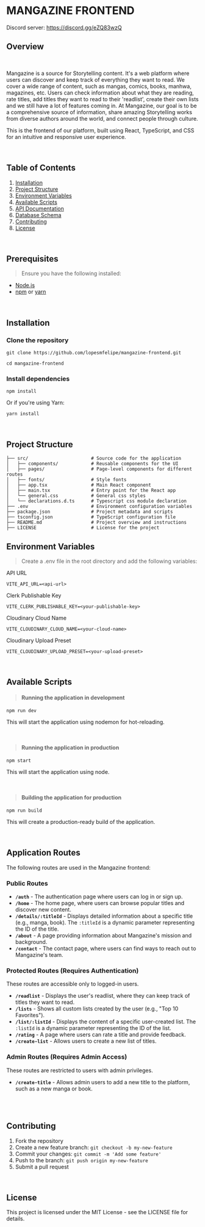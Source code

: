 # MANGAZINE FRONTEND

Discord server: https://discord.gg/eZQ83wzQ

## Overview

<br>

Mangazine is a source for Storytelling content. It's a web platform where users can discover and keep track of everything they want to read. We cover a wide range of content, such as mangas, comics, books, manhwa, magazines, etc.
Users can check information about what they are reading, rate titles, add titles they want to read to their 'readlist', create their own lists and we still have a lot of features coming in. At Mangazine, our goal is to be a comprehensive source of information, share amazing Storytelling works from diverse authors around the world, and connect people through culture.

This is the frontend of our platform, built using React, TypeScript, and CSS for an intuitive and responsive user experience.

<br>

## Table of Contents

1. [Installation](#installation)
2. [Project Structure](#project-structure)
3. [Environment Variables](#environment-variables)
4. [Available Scripts](#available-scripts)
5. [API Documentation](#api-documentation)
6. [Database Schema](#database-schema)
7. [Contributing](#contributing)
8. [License](#license)

<br>

## Prerequisites

> Ensure you have the following installed:

- [Node.js](https://nodejs.org/)
- [npm](https://www.npmjs.com/) or [yarn](https://yarnpkg.com/)

<br>

## Installation

### Clone the repository

```
git clone https://github.com/lopesmfelipe/mangazine-frontend.git
```

```
cd mangazine-frontend
```

### Install dependencies

```
npm install
```

Or if you're using Yarn:

```
yarn install
```

<br>

## Project Structure

```
├── src/                       # Source code for the application
│   ├── components/            # Reusable components for the UI
│   ├── pages/                 # Page-level components for different routes
│   ├── fonts/                 # Style fonts
│   ├── app.tsx                # Main React component
│   ├── main.tsx               # Entry point for the React app
│   └── general.css            # General css styles
│   └── declarations.d.ts      # Typescript css module declaration
├── .env                       # Environment configuration variables
├── package.json               # Project metadata and scripts
├── tsconfig.json              # TypeScript configuration file
├── README.md                  # Project overview and instructions
├── LICENSE                    # License for the project

```

## Environment Variables

> Create a .env file in the root directory and add the following variables:

API URL

```
VITE_API_URL=<api-url>
```

Clerk Publishable Key

```
VITE_CLERK_PUBLISHABLE_KEY=<your-publishable-key>
```

Cloudinary Cloud Name

```
VITE_CLOUDINARY_CLOUD_NAME=<your-cloud-name>
```

Cloudinary Upload Preset

```
VITE_CLOUDINARY_UPLOAD_PRESET=<your-upload-preset>
```

<br>

## Available Scripts

> #### Running the application in development

```
npm run dev
```

This will start the application using nodemon for hot-reloading.

<br>

> #### Running the application in production

```
npm start
```

This will start the application using node.

<br>

> #### Building the application for production

```
npm run build
```

This will create a production-ready build of the application.

<br>

## Application Routes

The following routes are used in the Mangazine frontend:

### Public Routes

- **`/auth`** - The authentication page where users can log in or sign up.
- **`/home`** - The home page, where users can browse popular titles and discover new content.
- **`/details/:titleId`** - Displays detailed information about a specific title (e.g., manga, book). The `:titleId` is a dynamic parameter representing the ID of the title.
- **`/about`** - A page providing information about Mangazine's mission and background.
- **`/contact`** - The contact page, where users can find ways to reach out to Mangazine's team.

### Protected Routes (Requires Authentication)

These routes are accessible only to logged-in users.

- **`/readlist`** - Displays the user's readlist, where they can keep track of titles they want to read.
- **`/lists`** - Shows all custom lists created by the user (e.g., "Top 10 Favorites").
- **`/list/:listId`** - Displays the content of a specific user-created list. The `:listId` is a dynamic parameter representing the ID of the list.
- **`/rating`** - A page where users can rate a title and provide feedback.
- **`/create-list`** - Allows users to create a new list of titles.

### Admin Routes (Requires Admin Access)

These routes are restricted to users with admin privileges.

- **`/create-title`** - Allows admin users to add a new title to the platform, such as a new manga or book.

<br>
<br>

## Contributing

1. Fork the repository
2. Create a new feature branch: `git checkout -b my-new-feature`
3. Commit your changes: `git commit -m 'Add some feature'`
4. Push to the branch: `git push origin my-new-feature`
5. Submit a pull request

<br>

## License

This project is licensed under the MIT License - see the LICENSE file for details.
